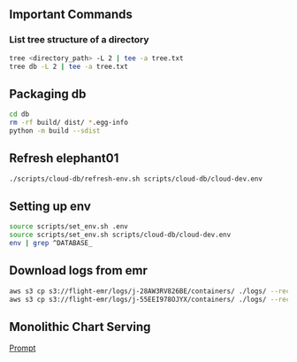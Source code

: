 ## Important Commands

### List tree structure of a directory
```sh
tree <directory_path> -L 2 | tee -a tree.txt  
tree db -L 2 | tee -a tree.txt  
```

## Packaging db
```sh
cd db
rm -rf build/ dist/ *.egg-info
python -m build --sdist
```

## Refresh elephant01
```sh
./scripts/cloud-db/refresh-env.sh scripts/cloud-db/cloud-dev.env
```

## Setting up env
```sh
source scripts/set_env.sh .env
source scripts/set_env.sh scripts/cloud-db/cloud-dev.env
env | grep ^DATABASE_
```

## Download logs from emr
```sh
aws s3 cp s3://flight-emr/logs/j-28AW3RV826BE/containers/ ./logs/ --recursive --region us-east-1
aws s3 cp s3://flight-emr/logs/j-55EEI978OJYX/containers/ ./logs/ --recursive --region us-east-1

```

## Monolithic Chart Serving

[Prompt](https://chatgpt.com/c/6808578e-6558-8010-bba1-e2d0c460553a)